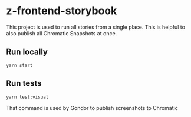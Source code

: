 # z-frontend-storybook

This project is used to run all stories from a single place. This is helpful to also publish all Chromatic Snapshots at once.

## Run locally

```
yarn start
```

## Run tests

```
yarn test:visual
```

That command is used by Gondor to publish screenshots to Chromatic
